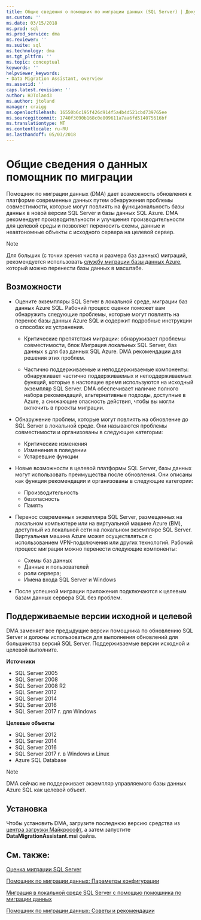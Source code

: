 ```yaml
---
title: Общие сведения о помощник по миграции данных (SQL Server) | Документы Microsoft
ms.custom: ''
ms.date: 03/15/2018
ms.prod: sql
ms.prod_service: dma
ms.reviewer: ''
ms.suite: sql
ms.technology: dma
ms.tgt_pltfrm: ''
ms.topic: conceptual
keywords: ''
helpviewer_keywords:
- Data Migration Assistant, overview
ms.assetid: ''
caps.latest.revision: ''
author: HJToland3
ms.author: jtoland
manager: craigg
ms.openlocfilehash: 16550b6c195f426d914f5a4b4d521cbd739765ee
ms.sourcegitcommit: 1740f3090b168c0e809611a7aa6fd514075616bf
ms.translationtype: MT
ms.contentlocale: ru-RU
ms.lasthandoff: 05/03/2018
---
```

# <a name="overview-of-data-migration-assistant"></a>Общие сведения о данных помощник по миграции

Помощник по миграции данных (DMA) дает возможность обновления к платформе современных данных путем обнаружения проблемы совместимости, которые могут повлиять на функциональность базы данных в новой версии SQL Server и базы данных SQL Azure. DMA рекомендует производительности и улучшения производительности для целевой среды и позволяет переносить схемы, данные и неавтономные объекты с исходного сервера на целевой сервер.

> [!NOTE] 
> Для больших (с точки зрения числа и размера баз данных) миграций, рекомендуется использовать [службу миграции базы данных Azure](https://docs.microsoft.com/en-us/azure/dms/dms-overview), который можно перенести базы данных в масштабе.
  
## <a name="capabilities"></a>Возможности

- Оцените экземпляры SQL Server в локальной среде, миграции баз данных Azure SQL. Рабочий процесс оценки поможет вам обнаружить следующие проблемы, которые могут повлиять на перенос базы данных Azure SQL и содержит подробные инструкции о способах их устранения.

  - Критические препятствия миграции: обнаруживает проблемы совместимости, блок Миграция локальных SQL Server, баз данных s для баз данных SQL Azure. DMA рекомендации для решения этих проблем.

  - Частично поддерживаемые и неподдерживаемые компоненты: обнаруживает частично поддерживаемых и неподдерживаемых функций, которые в настоящее время используются на исходный экземпляр SQL Server. DMA обеспечивает наличие полного набора рекомендаций, альтернативные подходы, доступные в Azure, а снижающие опасность действия, чтобы вы могли включить в проекты миграции.

- Обнаружение проблем, которые могут повлиять на обновление до SQL Server в локальной среде. Они называются проблемы совместимости и организованы в следующие категории:

  - Критические изменения
  - Изменения в поведении
  - Устаревшие функции

- Новые возможности в целевой платформы SQL Server, базы данных могут использовать преимущества после обновления. Они описаны как функция рекомендации и организованы в следующие категории:

  - Производительность
  - безопасность
  - Память

- Перенос современных экземпляра SQL Server, размещенных на локальном компьютере или на виртуальной машине Azure (ВМ), доступный из локальной сети на локальном экземпляре SQL Server. Виртуальная машина Azure может осуществляться с использованием VPN-подключения или других технологий. Рабочий процесс миграции можно перенести следующие компоненты:

  - Схемы баз данных
  - Данные и пользователей
  - роли сервера;
  - Имена входа SQL Server и Windows

- После успешной миграции приложения подключаются к целевым базам данных сервера SQL без проблем.

## <a name="supported-source-and-target-versions"></a>Поддерживаемые версии исходной и целевой

DMA заменяет все предыдущие версии помощника по обновлению SQL Server и должны использоваться для выполнения обновлений для большинства версий SQL Server. Поддерживаемые версии исходной и целевой выполните.

**Источники**
- SQL Server 2005
- SQL Server 2008
- SQL Server 2008 R2
- SQL Server 2012 
- SQL Server 2014
- SQL Server 2016
- SQL Server 2017 г. для Windows

**Целевые объекты**
- SQL Server 2012
- SQL Server 2014
- SQL Server 2016
- SQL Server 2017 г. в Windows и Linux
- Azure SQL Database

> [!NOTE] 
> DMA сейчас не поддерживает экземпляр управляемого базы данных Azure SQL как целевой объект.

## <a name="installation"></a>Установка

Чтобы установить DMA, загрузите последнюю версию средства из [центра загрузки Майкрософт](https://www.microsoft.com/download/details.aspx?id=53595), а затем запустите **DataMigrationAssistant.msi** файла.

## <a name="see-also"></a>См. также:

[Оценка миграции SQL Server](../dma/dma-assesssqlonprem.md)

[Помощник по миграции данных: Параметры конфигурации](../dma/dma-configurationsettings.md)

[Миграция в локальной среде SQL Server с помощью помощника по миграции данных](../dma/dma-migrateonpremsql.md)

[Помощник по миграции данных: Советы и рекомендации](../dma/dma-bestpractices.md)



